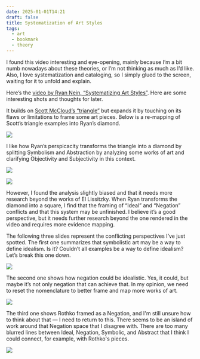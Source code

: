 ```yaml
---
date: 2025-01-01T14:21
draft: false
title: Systematization of Art Styles
tags:
  - art
  - bookmark
  - theory
---
```

I found this video interesting and eye-opening, mainly because I’m a bit numb nowadays about these theories, or I’m not thinking as much as I’d like. Also, I love systematization and cataloging, so I simply glued to the screen, waiting for it to unfold and explain.

Here’s the [video by Ryan Nein, “Systematizing Art Styles”](https://www.youtube.com/watch?v=uk4Jf_vE6Fo). Here are some interesting shots and thoughts for later. 

It builds on [Scott McCloud’s “triangle”](http://www.scottmccloud.com/4-inventions/triangle/) but expands it by touching on its flaws or limitations to frame some art pieces. Below is a re-mapping of Scott’s triangle examples into Ryan’s diamond.

![](systematization-of-art-styles-1735745104562.jpeg)

I like how Ryan’s perspicacity transforms the triangle into a diamond by splitting Symbolism and Abstraction by analyzing some works of art and clarifying Objectivity and Subjectivity in this context.

![](systematization-of-art-styles-1735745151900.jpeg)

![](systematization-of-art-styles-1735745970239.jpeg)

However, I found the analysis slightly biased and that it needs more research beyond the works of El Lissitzky. When Ryan transforms the diamond into a square, I find that the framing of “Ideal” and “Negation” conflicts and that this system may be unfinished. I believe it’s a good perspective, but it needs further research beyond the one rendered in the video and requires more evidence mapping.

The following three slides represent the conflicting perspectives I’ve just spotted. The first one summarizes that symbolistic art may be a way to define idealism. Is it? Couldn’t all examples be a way to define idealism? Let’s break this one down.

![](systematization-of-art-styles-1735745196929.jpeg)

The second one shows how negation could be idealistic. Yes, it could, but maybe it’s not only negation that can achieve that. In my opinion, we need to reset the nomenclature to better frame and map more works of art.

![](../image/systematization-of-art-styles-1735745250670.jpeg)

The third one shows Rothko framed as a Negation, and I'm still unsure how to think about that — I need to return to this. There seems to be an island of work around that Negation space that I disagree with. There are too many blurred lines between Ideal, Negation, Symbolic, and Abstract that I think I could connect, for example, with Rothko's pieces.

![](systematization-of-art-styles-1735745990815.jpeg)